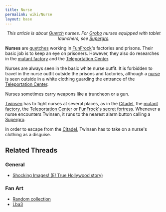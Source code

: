 ```yaml
---
title: Nurse
permalink: wiki/Nurse
layout: base
---
```


<center>

*This article is about [Quetch](Quetch "wikilink") nurses. For
[Grobo](Grobo "wikilink") nurses equipped with tablet launchers, see
[Supergro](Supergro "wikilink").*

</center>

**Nurses** are [quetches](quetch "wikilink") working in
[FunFrock](FunFrock "wikilink")'s factories and prisons. Their basic job
is to keep an eye on prisoners. However, they also do researches in the
[mutant factory](mutant_factory "wikilink") and the [Teleportation
Center](Teleportation_Center "wikilink").

Nurses are always seen in the basic white nurse outfit. It is forbidden
to travel in the nurse outfit outside the prisons and factories,
although a [nurse](Teleportation_Center_guard "wikilink") is seen
outside in a white clothing guarding the entrance of the [Teleportation
Center](Teleportation_Center "wikilink").

Nurses sometimes carry weapons like a truncheon or a gun.

[Twinsen](Twinsen "wikilink") has to fight nurses at several places, as
in the [Citadel](Citadel "wikilink"), the [mutant
factory](mutant_factory "wikilink"), the [Teleportation
Center](Teleportation_Center "wikilink") or [FunFrock's secret
fortress](FunFrock's_secret_fortress "wikilink"). Whenever a nurse
encounters Twinsen, it runs to the nearest alarm button calling a
[Supergro](Supergro "wikilink").

In order to escape from the [Citadel](Citadel "wikilink"), Twinsen has
to take on a nurse's clothing as a disguise.

## Related Threads

### General

- [Shocking Images! (E! True Hollywood
  story)](https://forum.magicball.net/showthread.php?t=10423)

### Fan Art

- [Random
  collection](https://forum.magicball.net/showthread.php?t=10242)
- [Lba3](http://forum.magicball.net/showthread.php?p=67043#post67043)
